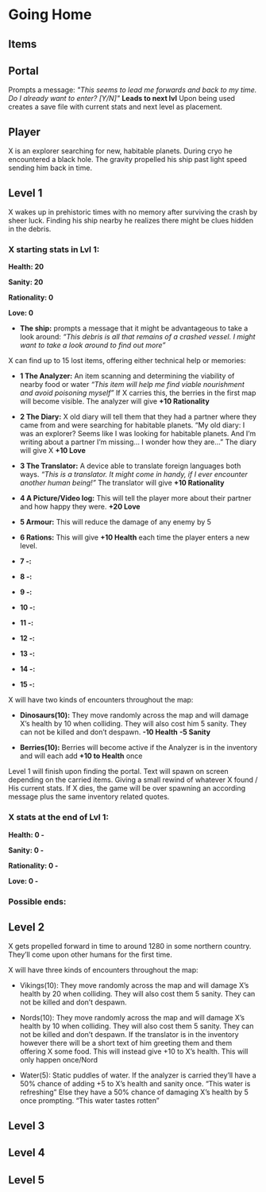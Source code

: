 # Going Home

## Items

## Portal
Prompts a message: *"This seems to lead me forwards and back to my time. Do I already want to enter? [Y/N]"* **Leads to next lvl** Upon being used creates a save file with current stats and next level as placement.

## Player
X is an explorer searching for new, habitable planets. During cryo he encountered a black hole. The gravity propelled his ship past light speed sending him back in time.

## Level 1
X wakes up in prehistoric times with no memory after surviving the crash by sheer luck.
Finding his ship nearby he realizes there might be clues hidden in the debris.

### **X starting stats in Lvl 1:**
**Health: 20**

**Sanity: 20**

**Rationality: 0**

**Love: 0**

* **The ship:** prompts a message that it might be advantageous to take a look around: *“This debris is all that remains of a crashed vessel. I might want to take a look around to find out more”*

X can find up to 15 lost items, offering either technical help or memories:


* **1 The Analyzer:** An item scanning and determining the viability of nearby food or water *“This item will help me find viable nourishment and avoid poisoning myself”* If X carries this, the berries in the first map will become visible. The analyzer will give **+10 Rationality**


* **2 The Diary:** X old diary will tell them that they had a partner where they came from and were searching for habitable planets.
“My old diary: I was an explorer? Seems like I was looking for habitable planets. And I’m writing about a partner I’m missing… I wonder how they are…” The diary will give X **+10 Love** 


* **3 The Translator:** A device able to translate foreign languages both ways. *“This is a translator. It might come in handy, if I ever encounter another human being!”* The translator will give **+10 Rationality**


* **4 A Picture/Video log:** This will tell the player more about their partner and how happy they were. **+20 Love**

* **5 Armour:** This will reduce the damage of any enemy by 5

* **6 Rations:** This will give **+10 Health** each time the player enters a new level.

* **7 -:**

* **8 -:**

* **9 -:**

* **10 -:**

* **11 -:**

* **12 -:**

* **13 -:**

* **14 -:**

* **15 -:**

X will have two kinds of encounters throughout the map:


* **Dinosaurs(10):** They move randomly across the map and will damage X’s health by 10 when colliding. They will also cost him 5 sanity. They can not be killed and don’t despawn. **-10 Health** **-5 Sanity**


* **Berries(10):** Berries will become active if the Analyzer is in the inventory and will each add **+10 to Health** once


Level 1 will finish upon finding the portal.
Text will spawn on screen depending on the carried items. Giving a small rewind of whatever X found / His current stats.
If X dies, the game will be over spawning an according message plus the same inventory related quotes.

### **X stats at the end of Lvl 1:**
**Health: 0 -**

**Sanity: 0 -**

**Rationality: 0 -**

**Love: 0 -**

### **Possible ends:**

## Level 2
X gets propelled forward in time to around 1280 in some northern country. They’ll come upon other humans for the first time.

X will have three kinds of encounters throughout the map:


* Vikings(10): They move randomly across the map and will damage X’s health by 20 when colliding. They will also cost them 5 sanity. They can not be killed and don’t despawn.


* Nords(10): They move randomly across the map and will damage X’s health by 10 when colliding. They will also cost them 5 sanity. They can not be killed and don’t despawn.
If the translator is in the inventory however there will be a short text of him greeting them and them offering X some food. This will instead give +10 to X’s health. This will only happen once/Nord


* Water(5): Static puddles of water. If the analyzer is carried they’ll have a 50% chance of adding +5 to X’s health and sanity once.
“This water is refreshing”
Else they have a 50% chance of damaging X’s health by 5 once prompting.
“This water tastes rotten”

## Level 3

## Level 4

## Level 5

